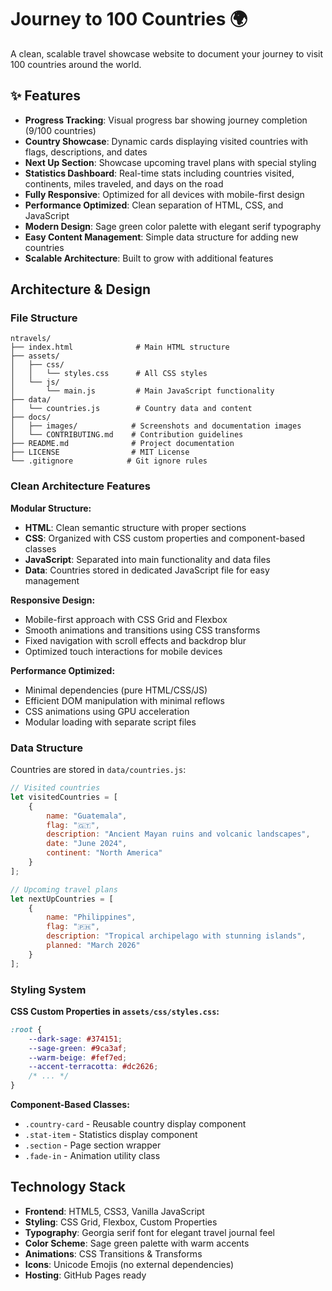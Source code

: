 # Journey to 100 Countries 🌍

A clean, scalable travel showcase website to document your journey to visit 100 countries around the world.


## ✨ Features

- **Progress Tracking**: Visual progress bar showing journey completion (9/100 countries)
- **Country Showcase**: Dynamic cards displaying visited countries with flags, descriptions, and dates
- **Next Up Section**: Showcase upcoming travel plans with special styling
- **Statistics Dashboard**: Real-time stats including countries visited, continents, miles traveled, and days on the road
- **Fully Responsive**: Optimized for all devices with mobile-first design
- **Performance Optimized**: Clean separation of HTML, CSS, and JavaScript
- **Modern Design**: Sage green color palette with elegant serif typography
- **Easy Content Management**: Simple data structure for adding new countries
- **Scalable Architecture**: Built to grow with additional features

## Architecture & Design

### File Structure

```
ntravels/
├── index.html              # Main HTML structure
├── assets/
│   ├── css/
│   │   └── styles.css      # All CSS styles
│   └── js/
│       └── main.js         # Main JavaScript functionality
├── data/
│   └── countries.js        # Country data and content
├── docs/
│   ├── images/            # Screenshots and documentation images
│   └── CONTRIBUTING.md    # Contribution guidelines
├── README.md              # Project documentation
├── LICENSE                # MIT License
└── .gitignore            # Git ignore rules
```

### Clean Architecture Features

**Modular Structure:**
- **HTML**: Clean semantic structure with proper sections
- **CSS**: Organized with CSS custom properties and component-based classes
- **JavaScript**: Separated into main functionality and data files
- **Data**: Countries stored in dedicated JavaScript file for easy management

**Responsive Design:**
- Mobile-first approach with CSS Grid and Flexbox
- Smooth animations and transitions using CSS transforms
- Fixed navigation with scroll effects and backdrop blur
- Optimized touch interactions for mobile devices

**Performance Optimized:**
- Minimal dependencies (pure HTML/CSS/JS)
- Efficient DOM manipulation with minimal reflows
- CSS animations using GPU acceleration
- Modular loading with separate script files

### Data Structure

Countries are stored in `data/countries.js`:

```javascript
// Visited countries
let visitedCountries = [
    {
        name: "Guatemala",
        flag: "🇬🇹",
        description: "Ancient Mayan ruins and volcanic landscapes",
        date: "June 2024",
        continent: "North America"
    }
];

// Upcoming travel plans
let nextUpCountries = [
    {
        name: "Philippines",
        flag: "🇵🇭",
        description: "Tropical archipelago with stunning islands",
        planned: "March 2026"
    }
];
```

### Styling System

**CSS Custom Properties in `assets/css/styles.css`:**
```css
:root {
    --dark-sage: #374151;
    --sage-green: #9ca3af;
    --warm-beige: #fef7ed;
    --accent-terracotta: #dc2626;
    /* ... */
}
```

**Component-Based Classes:**
- `.country-card` - Reusable country display component
- `.stat-item` - Statistics display component
- `.section` - Page section wrapper
- `.fade-in` - Animation utility class

## Technology Stack

- **Frontend**: HTML5, CSS3, Vanilla JavaScript
- **Styling**: CSS Grid, Flexbox, Custom Properties
- **Typography**: Georgia serif font for elegant travel journal feel
- **Color Scheme**: Sage green palette with warm accents
- **Animations**: CSS Transitions & Transforms
- **Icons**: Unicode Emojis (no external dependencies)
- **Hosting**: GitHub Pages ready
